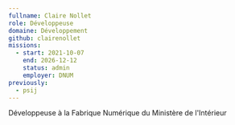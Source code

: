 ```yaml
---
fullname: Claire Nollet
role: Développeuse
domaine: Développement
github: clairenollet
missions:
  - start: 2021-10-07
    end: 2026-12-12
    status: admin
    employer: DNUM
previously:
  - psij
---
```

Développeuse à la Fabrique Numérique du Ministère de l'Intérieur
